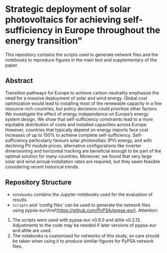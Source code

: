 # Strategic deployment of solar photovoltaics for achieving self-sufficiency in Europe throughout the energy transition"

This repository contains the scripts used to generate network files and the notebooks to reproduce figures in the main text and supplementary of the paper.

## Abstract

Transition pathways for Europe to achieve carbon neutrality emphasize the need for a massive deployment of solar and wind energy.
Global cost optimization would lead to installing most of the renewable capacity in a few resource-rich countries, but policy decisions could prioritize other factors.
We investigate the effect of energy independence on Europe’s energy system design. We show that self-sufficiency constraints lead to a more equitable distribution of costs
and installed capacities across Europe. However, countries that typically depend on energy imports face cost increases of up to 150\% to achieve complete self-sufficiency.
Self-sufficiency particularly favours solar photovoltaic (PV) energy, and with declining PV module prices, alternative configurations like inverter dimensioning and horizontal
tracking are beneficial enough to be part of the optimal solution for many countries. Moreover, we found that very large solar and wind annual installation rates are required,
but they seem feasible considering recent historical trends.

## Repository Structure

- `notebooks` contains the Jupyter notebooks used for the evaluation of results.
- `scripts` and 'config files' can be used to generate the network files using pypsa-eur\href{https://github.com/PyPSA/pypsa-eur}.
Attention:
1. The scripts were used with pypsa-eur v0.9.0 and atlite v0.2.12. Adjustments to the code may be needed if later versions of pypsa-eur and atlite are used.
2. The notebooks is customised for networks of this study, so care should be taken
when using it to produce similiar figures for PyPSA network files. 

